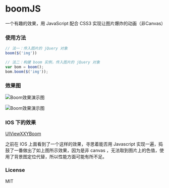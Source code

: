 # boomJS
一个有趣的效果，用 JavaScript 配合 CSS3 实现让图片爆炸的动画（非Canvas）
### 使用方法
```javascript
// 法一：传入图片的 jQuery 对象
boom($('img')) 

// 法二：构建 boom 实例，传入图片的 jQuery 对象
var bom = boom();
bom.boom($('img'));
```

### 效果图
![Boom效果演示图](https://github.com/chokcoco/boomJS/blob/master/boomExample.gif) 

![Boom效果演示图](https://github.com/chokcoco/boomJS/blob/master/boomExample2.gif) 

### IOS 下的效果
[UIViewXXYBoom](https://github.com/xxycode/UIViewXXYBoom)

之前在 IOS 上面看到了一个这样的效果，寻思着能否用 Javascript 实现一遍，捣鼓了一番做出了如上图所示效果，因为是非 canvas ，无法取到图片上的色值，使用了背景图定位代替，所以性能方面可能有所不足。

### License
MIT
